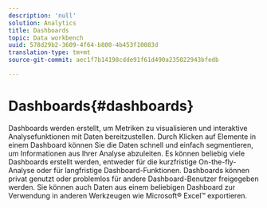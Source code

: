 ```yaml
---
description: 'null'
solution: Analytics
title: Dashboards
topic: Data workbench
uuid: 578d29b2-3609-4f64-b800-4b453f10083d
translation-type: tm+mt
source-git-commit: aec1f7b14198cdde91f61d490a235022943bfedb

---
```



# Dashboards{#dashboards}

Dashboards werden erstellt, um Metriken zu visualisieren und interaktive Analysefunktionen mit Daten bereitzustellen. Durch Klicken auf Elemente in einem Dashboard können Sie die Daten schnell und einfach segmentieren, um Informationen aus Ihrer Analyse abzuleiten. Es können beliebig viele Dashboards erstellt werden, entweder für die kurzfristige On-the-fly-Analyse oder für langfristige Dashboard-Funktionen. Dashboards können privat genutzt oder problemlos für andere Dashboard-Benutzer freigegeben werden. Sie können auch Daten aus einem beliebigen Dashboard zur Verwendung in anderen Werkzeugen wie Microsoft® Excel™ exportieren.
